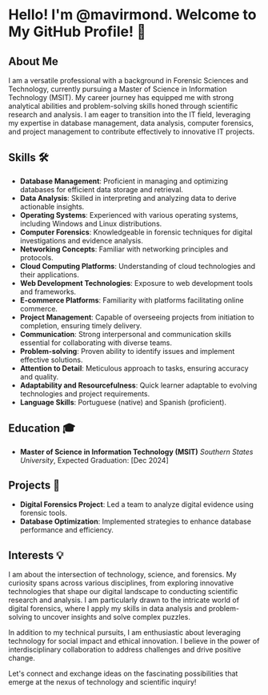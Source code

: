 # Hello! I'm @mavirmond. Welcome to My GitHub Profile! 👋

## About Me
I am a versatile professional with a background in Forensic Sciences and Technology, currently pursuing a Master of Science in Information Technology (MSIT). 
My career journey has equipped me with strong analytical abilities and problem-solving skills honed through scientific research and analysis. 
I am eager to transition into the IT field, leveraging my expertise in database management, data analysis, computer forensics, and project management to contribute effectively to innovative IT projects.

## Skills 🛠️
- **Database Management**: Proficient in managing and optimizing databases for efficient data storage and retrieval.
- **Data Analysis**: Skilled in interpreting and analyzing data to derive actionable insights.
- **Operating Systems**: Experienced with various operating systems, including Windows and Linux distributions.
- **Computer Forensics**: Knowledgeable in forensic techniques for digital investigations and evidence analysis.
- **Networking Concepts**: Familiar with networking principles and protocols.
- **Cloud Computing Platforms**: Understanding of cloud technologies and their applications.
- **Web Development Technologies**: Exposure to web development tools and frameworks.
- **E-commerce Platforms**: Familiarity with platforms facilitating online commerce.
- **Project Management**: Capable of overseeing projects from initiation to completion, ensuring timely delivery.
- **Communication**: Strong interpersonal and communication skills essential for collaborating with diverse teams.
- **Problem-solving**: Proven ability to identify issues and implement effective solutions.
- **Attention to Detail**: Meticulous approach to tasks, ensuring accuracy and quality.
- **Adaptability and Resourcefulness**: Quick learner adaptable to evolving technologies and project requirements.
- **Language Skills**: Portuguese (native) and Spanish (proficient).

## Education 🎓
- **Master of Science in Information Technology (MSIT)**
  *Southern States University*, Expected Graduation: [Dec 2024]

## Projects 🌟
- **Digital Forensics Project**: Led a team to analyze digital evidence using forensic tools.
- **Database Optimization**: Implemented strategies to enhance database performance and efficiency.

## Interests 💡
I am about the intersection of technology, science, and forensics. My curiosity spans across various disciplines, from exploring innovative technologies that shape our digital landscape to conducting scientific research and analysis. I am particularly drawn to the intricate world of digital forensics, where I apply my skills in data analysis and problem-solving to uncover insights and solve complex puzzles.

In addition to my technical pursuits, I am enthusiastic about leveraging technology for social impact and ethical innovation. 
I believe in the power of interdisciplinary collaboration to address challenges and drive positive change.

Let's connect and exchange ideas on the fascinating possibilities that emerge at the nexus of technology and scientific inquiry!
